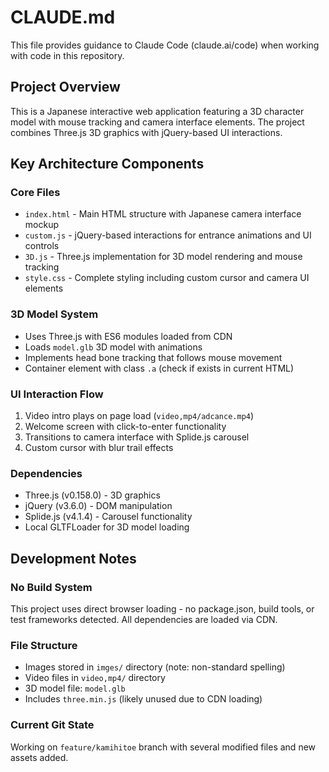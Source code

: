 # CLAUDE.md

This file provides guidance to Claude Code (claude.ai/code) when working with code in this repository.

## Project Overview

This is a Japanese interactive web application featuring a 3D character model with mouse tracking and camera interface elements. The project combines Three.js 3D graphics with jQuery-based UI interactions.

## Key Architecture Components

### Core Files
- `index.html` - Main HTML structure with Japanese camera interface mockup
- `custom.js` - jQuery-based interactions for entrance animations and UI controls
- `3D.js` - Three.js implementation for 3D model rendering and mouse tracking
- `style.css` - Complete styling including custom cursor and camera UI elements

### 3D Model System
- Uses Three.js with ES6 modules loaded from CDN
- Loads `model.glb` 3D model with animations
- Implements head bone tracking that follows mouse movement
- Container element with class `.a` (check if exists in current HTML)

### UI Interaction Flow
1. Video intro plays on page load (`video,mp4/adcance.mp4`)
2. Welcome screen with click-to-enter functionality
3. Transitions to camera interface with Splide.js carousel
4. Custom cursor with blur trail effects

### Dependencies
- Three.js (v0.158.0) - 3D graphics
- jQuery (v3.6.0) - DOM manipulation
- Splide.js (v4.1.4) - Carousel functionality
- Local GLTFLoader for 3D model loading

## Development Notes

### No Build System
This project uses direct browser loading - no package.json, build tools, or test frameworks detected. All dependencies are loaded via CDN.

### File Structure
- Images stored in `imges/` directory (note: non-standard spelling)
- Video files in `video,mp4/` directory  
- 3D model file: `model.glb`
- Includes `three.min.js` (likely unused due to CDN loading)

### Current Git State
Working on `feature/kamihitoe` branch with several modified files and new assets added.
